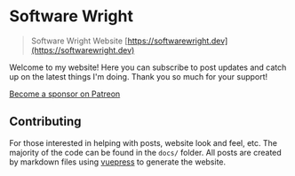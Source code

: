 # Software Wright

> Software Wright Website [https://softwarewright.dev](https://softwarewright.dev)

Welcome to my website! Here you can subscribe to post updates and catch up on the latest things I'm doing. Thank you so much for your support!

[Become a sponsor on Patreon](https://www.patreon.com/softwarewright)

## Contributing

For those interested in helping with posts, website look and feel, etc. The majority of the code can be found in the `docs/` folder. All posts are created by markdown files using [vuepress](https://vuepress.vuejs.org/) to generate the website.
